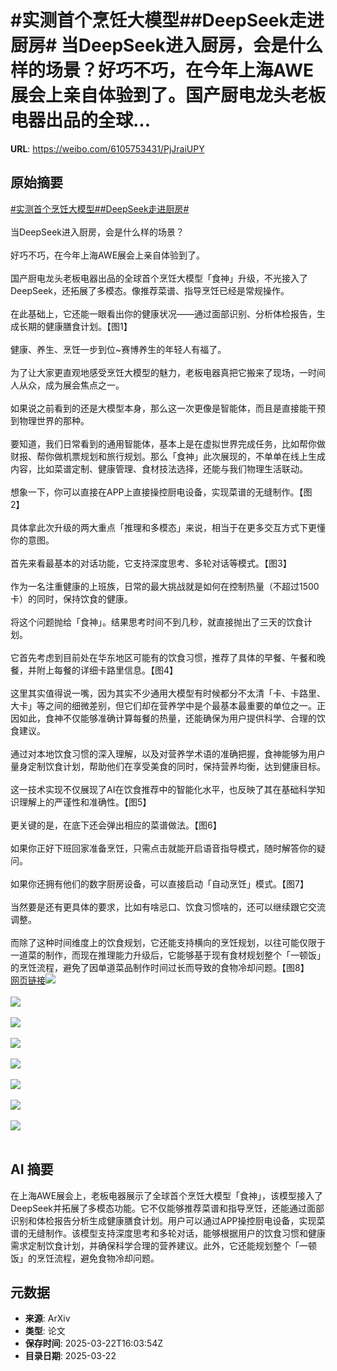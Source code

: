 # #实测首个烹饪大模型##DeepSeek走进厨房# 当DeepSeek进入厨房，会是什么样的场景？好巧不巧，在今年上海AWE展会上亲自体验到了。国产厨电龙头老板电器出品的全球...

**URL**: https://weibo.com/6105753431/PjJraiUPY

## 原始摘要

<a href="https://m.weibo.cn/search?containerid=231522type%3D1%26t%3D10%26q%3D%23%E5%AE%9E%E6%B5%8B%E9%A6%96%E4%B8%AA%E7%83%B9%E9%A5%AA%E5%A4%A7%E6%A8%A1%E5%9E%8B%23&amp;extparam=%23%E5%AE%9E%E6%B5%8B%E9%A6%96%E4%B8%AA%E7%83%B9%E9%A5%AA%E5%A4%A7%E6%A8%A1%E5%9E%8B%23" data-hide=""><span class="surl-text">#实测首个烹饪大模型#</span></a><a href="https://m.weibo.cn/search?containerid=231522type%3D1%26t%3D10%26q%3D%23DeepSeek%E8%B5%B0%E8%BF%9B%E5%8E%A8%E6%88%BF%23&amp;extparam=%23DeepSeek%E8%B5%B0%E8%BF%9B%E5%8E%A8%E6%88%BF%23" data-hide=""><span class="surl-text">#DeepSeek走进厨房#</span></a> <br><br>当DeepSeek进入厨房，会是什么样的场景？<br><br>好巧不巧，在今年上海AWE展会上亲自体验到了。<br><br>国产厨电龙头老板电器出品的全球首个烹饪大模型「食神」升级，不光接入了DeepSeek，还拓展了多模态。像推荐菜谱、指导烹饪已经是常规操作。<br><br>在此基础上，它还能一眼看出你的健康状况——通过面部识别、分析体检报告，生成长期的健康膳食计划。【图1】<br><br>健康、养生、烹饪一步到位~赛博养生的年轻人有福了。<br><br>为了让大家更直观地感受烹饪大模型的魅力，老板电器真把它搬来了现场，一时间人从众，成为展会焦点之一。<br><br>如果说之前看到的还是大模型本身，那么这一次更像是智能体，而且是直接能干预到物理世界的那种。<br><br>要知道，我们日常看到的通用智能体，基本上是在虚拟世界完成任务，比如帮你做财报、帮你做机票规划和旅行规划。那么「食神」此次展现的，不单单在线上生成内容，比如菜谱定制、健康管理、食材技法选择，还能与我们物理生活联动。<br><br>想象一下，你可以直接在APP上直接操控厨电设备，实现菜谱的无缝制作。【图2】<br><br>具体拿此次升级的两大重点「推理和多模态」来说，相当于在更多交互方式下更懂你的意图。<br><br>首先来看最基本的对话功能，它支持深度思考、多轮对话等模式。【图3】<br><br>作为一名注重健康的上班族，日常的最大挑战就是如何在控制热量（不超过1500卡）的同时，保持饮食的健康。<br><br>将这个问题抛给「食神」。结果思考时间不到几秒，就直接抛出了三天的饮食计划。<br><br>它首先考虑到目前处在华东地区可能有的饮食习惯，推荐了具体的早餐、午餐和晚餐，并附上每餐的详细卡路里信息。【图4】<br><br>这里其实值得说一嘴，因为其实不少通用大模型有时候都分不太清「卡、卡路里、大卡」等之间的细微差别，但它们却在营养学中是个最基本最重要的单位之一。正因如此，食神不仅能够准确计算每餐的热量，还能确保为用户提供科学、合理的饮食建议。<br><br>通过对本地饮食习惯的深入理解，以及对营养学术语的准确把握，食神能够为用户量身定制饮食计划，帮助他们在享受美食的同时，保持营养均衡，达到健康目标。<br><br>这一技术实现不仅展现了AI在饮食推荐中的智能化水平，也反映了其在基础科学知识理解上的严谨性和准确性。【图5】<br><br>更关键的是，在底下还会弹出相应的菜谱做法。【图6】<br><br>如果你正好下班回家准备烹饪，只需点击就能开启语音指导模式，随时解答你的疑问。<br><br>如果你还拥有他们的数字厨房设备，可以直接启动「自动烹饪」模式。【图7】<br><br>当然要是还有更具体的要求，比如有啥忌口、饮食习惯啥的，还可以继续跟它交流调整。<br><br>而除了这种时间维度上的饮食规划，它还能支持横向的烹饪规划，以往可能仅限于一道菜的制作，而现在推理能力升级后，它能够基于现有食材规划整个「一顿饭」的烹饪流程，避免了因单道菜品制作时间过长而导致的食物冷却问题。【图8】<a href="https://weibo.cn/sinaurl?u=https%3A%2F%2Fmp.weixin.qq.com%2Fs%2FkAYTa_ZIozpcDbup2ijk8g" data-hide=""><span class="url-icon"><img style="width: 1rem;height: 1rem" src="https://h5.sinaimg.cn/upload/2015/09/25/3/timeline_card_small_web_default.png" referrerpolicy="no-referrer"></span><span class="surl-text">网页链接</span></a><img style="" src="https://tvax1.sinaimg.cn/large/006Fd7o3ly1hzpt5oavflg30fn0kz4qr.gif" referrerpolicy="no-referrer"><br><br><img style="" src="https://tvax3.sinaimg.cn/large/006Fd7o3ly1hzpt6au1wgj30j60k6juq.jpg" referrerpolicy="no-referrer"><br><br><img style="" src="https://tvax2.sinaimg.cn/large/006Fd7o3ly1hzpt6hdtffj30j5101af2.jpg" referrerpolicy="no-referrer"><br><br><img style="" src="https://tvax2.sinaimg.cn/large/006Fd7o3ly1hzpt6supnfg30dd0rn7wh.gif" referrerpolicy="no-referrer"><br><br><img style="" src="https://tvax4.sinaimg.cn/large/006Fd7o3ly1hzpt73rogwg30hk10a7wh.gif" referrerpolicy="no-referrer"><br><br><img style="" src="https://tvax3.sinaimg.cn/large/006Fd7o3ly1hzpt7bnqjyj30u00w1tge.jpg" referrerpolicy="no-referrer"><br><br><img style="" src="https://tvax2.sinaimg.cn/large/006Fd7o3ly1hzpt7jpcdhj30u00jmact.jpg" referrerpolicy="no-referrer"><br><br><img style="" src="https://tvax2.sinaimg.cn/large/006Fd7o3ly1hzpt7y8aasj30u00fz49o.jpg" referrerpolicy="no-referrer"><br><br>

## AI 摘要

在上海AWE展会上，老板电器展示了全球首个烹饪大模型「食神」，该模型接入了DeepSeek并拓展了多模态功能。它不仅能够推荐菜谱和指导烹饪，还能通过面部识别和体检报告分析生成健康膳食计划。用户可以通过APP操控厨电设备，实现菜谱的无缝制作。该模型支持深度思考和多轮对话，能够根据用户的饮食习惯和健康需求定制饮食计划，并确保科学合理的营养建议。此外，它还能规划整个「一顿饭」的烹饪流程，避免食物冷却问题。

## 元数据

- **来源**: ArXiv
- **类型**: 论文
- **保存时间**: 2025-03-22T16:03:54Z
- **目录日期**: 2025-03-22
